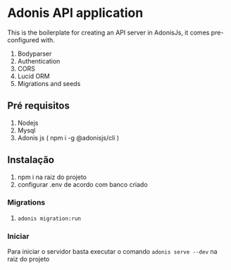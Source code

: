 # Adonis API application

This is the boilerplate for creating an API server in AdonisJs, it comes pre-configured with.

1. Bodyparser
2. Authentication
3. CORS
4. Lucid ORM
5. Migrations and seeds

## Pré requisitos

1. Nodejs
2. Mysql
3. Adonis js ( npm i -g @adonisjs/cli )


## Instalação

1. npm i na raiz do projeto
2. configurar .env de acordo com banco criado


### Migrations

1. `adonis migration:run`


### Iniciar
Para iniciar o servidor basta executar o comando `adonis serve --dev` na raiz do projeto
